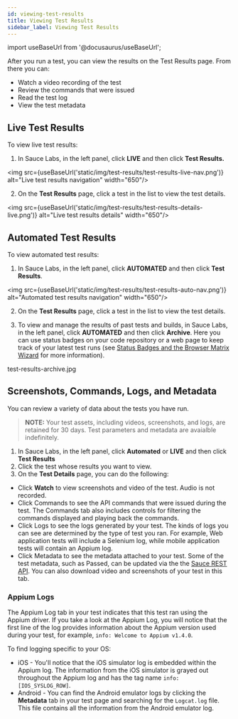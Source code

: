 ```yaml
---
id: viewing-test-results
title: Viewing Test Results
sidebar_label: Viewing Test Results
---
```


import useBaseUrl from '@docusaurus/useBaseUrl';

After you run a test, you can view the results on the Test Results page. From there you can:

* Watch a video recording of the test
* Review the commands that were issued
* Read the test log
* View the test metadata

## Live Test Results

To view live test results:
1. In Sauce Labs, in the left panel, click **LIVE** and then click **Test Results.**

<img src={useBaseUrl('static/img/test-results/test-results-live-nav.png')} alt="Live test results navigation" width="650"/>

2. On the **Test Results** page, click a test in the list to view the test details.

<img src={useBaseUrl('static/img/test-results/test-results-details-live.png')} alt="Live test results details" width="650"/>

## Automated Test Results
To view automated test results:
1. In Sauce Labs, in the left panel, click **AUTOMATED** and then click **Test Results**.

<img src={useBaseUrl('static/img/test-results/test-results-auto-nav.png')} alt="Automated test results navigation" width="650"/>

2. On the **Test Results** page, click a test in the list to view the test details.

3. To view and manage the results of past tests and builds, in Sauce Labs, in the left panel, click **AUTOMATED** and then click **Archive**. Here you can use status badges on your code repository or a web page to keep track of your latest test runs (see [Status Badges and the Browser Matrix Wizard](/test-results/badges-browser-matrix.md) for more information).

test-results-archive.jpg

## Screenshots, Commands, Logs, and Metadata
You can review a variety of data about the tests you have run.

>**NOTE:** Your test assets, including videos, screenshots, and logs, are retained for 30 days. Test parameters and metadata are avaialble indefinitely.

1. In Sauce Labs, in the left panel, click **Automated** or **LIVE** and then click **Test Results**
2. Click the test whose results you want to view.
3. On the **Test Details** page, you can do the following:
  * Click **Watch** to view screenshots and video of the test. Audio is not recorded.
  * Click Commands to see the API commands that were issued during the test.
    The Commands tab also includes controls for filtering the commands displayed and playing back the commands.
  * Click Logs to see the logs generated by your test.
    The kinds of logs you can see are determined by the type of test you ran. For example, Web application tests will include a Selenium log, while mobile application tests will contain an Appium log.
  * Click Metadata to see the metadata attached to your test.
    Some of the test metadata, such as Passed, can be updated via the the [Sauce REST API](https://wiki.saucelabs.com/display/DOCS/The+Sauce+Labs+REST+API). You can also download video and screenshots of your test in this tab.

### Appium Logs
The Appium Log tab in your test indicates that this test ran using the Appium driver. If you take a look at the Appium Log, you will notice that the first line of the log provides information about the Appium version used during your test, for example, `info: Welcome to Appium v1.4.0`.

To find logging specific to your OS:

* iOS - You'll notice that the iOS simulator log is embedded within the Appium log. The information from the iOS simulator is grayed out throughout the Appium log and has the tag name `info: [IOS_SYSLOG_ROW]`.
* Android - You can find the Android emulator logs by clicking the **Metadata** tab in your test page and searching for the `Logcat.log` file. This file contains all the information from the Android emulator log.
